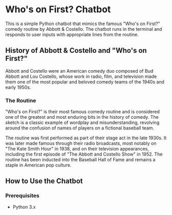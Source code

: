 # Who's on First? Chatbot

This is a simple Python chatbot that mimics the famous "Who's on First?" comedy routine by Abbott & Costello. The chatbot runs in the terminal and responds to user inputs with appropriate lines from the routine.

## History of Abbott & Costello and "Who's on First?"

Abbott and Costello were an American comedy duo composed of Bud Abbott and Lou Costello, whose work in radio, film, and television made them one of the most popular and beloved comedy teams of the 1940s and early 1950s. 

### The Routine

"Who's on First?" is their most famous comedy routine and is considered one of the greatest and most enduring bits in the history of comedy. The sketch is a classic example of wordplay and misunderstanding, revolving around the confusion of names of players on a fictional baseball team. 

The routine was first performed as part of their stage act in the late 1930s. It was later made famous through their radio broadcasts, most notably on "The Kate Smith Hour" in 1938, and on their television appearances, including the first episode of "The Abbott and Costello Show" in 1952. The routine has been inducted into the Baseball Hall of Fame and remains a staple in American pop culture.

## How to Use the Chatbot

### Prerequisites

- Python 3.x
